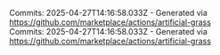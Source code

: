 Commits: 2025-04-27T14:16:58.033Z - Generated via https://github.com/marketplace/actions/artificial-grass
<br>
Commits: 2025-04-27T14:16:58.033Z - Generated via https://github.com/marketplace/actions/artificial-grass
<br>
